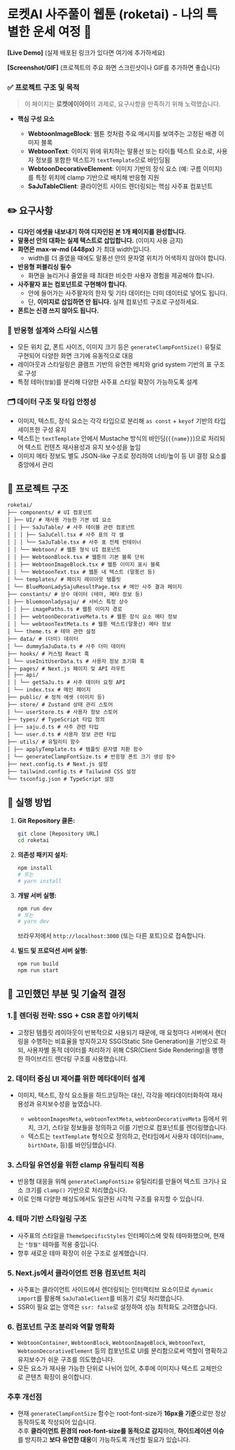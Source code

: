 # 로켓AI 사주풀이 웹툰 (roketai) - 나의 특별한 운세 여정 🚀

**[Live Demo]** (실제 배포된 링크가 있다면 여기에 추가하세요)

**[Screenshot/GIF]** (프로젝트의 주요 화면 스크린샷이나 GIF를 추가하면 좋습니다)


### ✅ **프로젝트 구조 및 목적**

> 이 페이지는 **로켓에이아이**의 과제로, 요구사항을 만족하기 위해 노력했습니다.

- **핵심 구성 요소**

  - **WebtoonImageBlock**: 웹툰 컷처럼 주요 메시지를 보여주는 고정된 배경 이미지 블록
  - **WebtoonText**: 이미지 위에 위치하는 말풍선 또는 타이틀 텍스트 요소로, 사용자 정보를 포함한 텍스트가 `textTemplate`으로 바인딩됨
  - **WebtoonDecorativeElement**: 이미지 기반의 장식 요소 (예: 구름 이미지)를 특정 위치에 clamp 기반으로 배치해 반응형 지원
  - **SaJuTableClient**: 클라이언트 사이드 렌더링되는 핵심 사주표 컴포넌트


## ✏️ 요구사항

- **디자인 에셋을 내보내기 하여 디자인된 본 1개 페이지를 완성합니다.**
- **말풍선 안의 대화는 실제 텍스트로 삽입합니다.** (이미지 사용 금지)
- **화면은 max-w-md (448px)** 가 최대 width입니다.
  - width를 더 줄였을 때에도 말풍선 안의 문자열 위치가 어색하지 않아야 합니다.
- **반응형 퍼블리싱 필수**
  - 화면을 늘리거나 줄였을 때 최대한 비슷한 사용자 경험을 제공해야 합니다.
- **사주팔자 표는 컴포넌트로 구현해야 합니다.**
  - 안에 들어가는 사주팔자의 한자 및 기타 데이터는 더미 데이터로 넣어도 됩니다.
  - 단, **이미지로 삽입하면 안 됩니다.** 실제 컴포넌트 구조로 구성하세요.
- **폰트는 신경 쓰지 않아도 됩니다.**

### 🎨 **반응형 설계와 스타일 시스템**

- 모든 위치 값, 폰트 사이즈, 이미지 크기 등은 `generateClampFontSize()` 유틸로 구현되어 다양한 화면 크기에 유동적으로 대응
- 레이아웃과 스타일링은 클램프 기반의 유연한 배치와 grid system 기반의 표 구조로 구성
- 특정 테마(`청월`)를 분리해 다양한 사주표 스타일 확장이 가능하도록 설계

### 🗂️ **데이터 구조 및 타입 안정성**

- 이미지, 텍스트, 장식 요소는 각각 타입으로 분리해 `as const` + `keyof` 기반의 타입 세이프한 구성 유지
- 텍스트는 `textTemplate` 안에서 Mustache 방식의 바인딩(`{{name}}`)으로 처리되어 텍스트 컨텐츠 재사용성과 유지 보수성을 높임
- 이미지 메타 정보도 별도 JSON-like 구조로 정리하여 너비/높이 등 UI 결정 요소를 중앙에서 관리

## 📁 프로젝트 구조

```
roketai/
├── components/ # UI 컴포넌트
│ ├── UI/ # 재사용 가능한 기본 UI 요소
│ │ ├── SaJuTable/ # 사주 테이블 관련 컴포넌트
│ │ │ ├── SaJuCell.tsx # 사주 표의 각 셀
│ │ │ └── SaJuTable.tsx # 사주 표 전체 컨테이너
│ │ └── Webtoon/ # 웹툰 형식 UI 컴포넌트
│ │ ├── WebtoonBlock.tsx # 웹툰의 기본 블록 단위
│ │ ├── WebtoonImageBlock.tsx # 웹툰 이미지 표시 블록
│ │ └── WebtoonText.tsx # 웹툰 내 텍스트 (말풍선 등)
│ └── templates/ # 페이지 레이아웃 템플릿
│ └── BlueMoonLadySajuResultPage.tsx # 메인 사주 결과 페이지
├── constants/ # 상수 데이터 (테마, 메타 정보 등)
│ ├── bluemoonladysaju/ # 서비스 특정 상수
│ │ ├── imagePaths.ts # 웹툰 이미지 경로
│ │ ├── webtoonDecorativeMeta.ts # 웹툰 장식 요소 메타 정보
│ │ └── webtoonTextMeta.ts # 웹툰 텍스트(말풍선) 메타 정보
│ └── theme.ts # 테마 관련 설정
├── data/ # (더미) 데이터
│ └── dummySaJuData.ts # 사주 더미 데이터
├── hooks/ # 커스텀 React 훅
│ └── useInitUserData.ts # 사용자 정보 초기화 훅
├── pages/ # Next.js 페이지 및 API 라우트
│ ├── api/
│ │ └── getSaJu.ts # 사주 데이터 요청 API
│ └── index.tsx # 메인 페이지
├── public/ # 정적 에셋 (이미지 등)
├── store/ # Zustand 상태 관리 스토어
│ └── userStore.ts # 사용자 정보 스토어
├── types/ # TypeScript 타입 정의
│ ├── saju.d.ts # 사주 관련 타입
│ └── user.d.ts # 사용자 정보 관련 타입
├── utils/ # 유틸리티 함수
│ ├── applyTemplate.ts # 템플릿 문자열 치환 함수
│ └── generateClampFontSize.ts # 반응형 폰트 크기 생성 함수
├── next.config.ts # Next.js 설정
├── tailwind.config.ts # Tailwind CSS 설정
└── tsconfig.json # TypeScript 설정
```

## 🚀 실행 방법

1.  **Git Repository 클론:**

    ```bash
    git clone [Repository URL]
    cd roketai
    ```

2.  **의존성 패키지 설치:**
    ```bash
    npm install
    # 또는
    # yarn install
    ```
3.  **개발 서버 실행:**

    ```bash
    npm run dev
    # 또는
    # yarn dev
    ```

    브라우저에서 `http://localhost:3000` (또는 다른 포트)으로 접속합니다.

4.  **빌드 및 프로덕션 서버 실행:**
    ```bash
    npm run build
    npm run start
    ```

## 🤔 고민했던 부분 및 기술적 결정

### 1.🔧 **렌더링 전략: SSG + CSR 혼합 아키텍처**

- 고정된 템플릿 레이아웃이 반복적으로 사용되기 때문에, 매 요청마다 서버에서 렌더링을 수행하는 비효율을 방지하고자 SSG(Static Site Generation)을 기반으로 하되, 사용자별 동적 데이터를 처리하기 위해 CSR(Client Side Rendering)을 병행한 하이브리드 렌더링 구조를 사용했습니다.

### 2. **데이터 중심 UI 제어를 위한 메타데이터 설계**

- 이미지, 텍스트, 장식 요소들을 하드코딩하는 대신, 각각을 메타데이터화하여 재사용성과 유지보수성을 높였습니다.

  - `webtoonImagesMeta`, `webtoonTextMeta`, `webtoonDecorativeMeta` 등에서 위치, 크기, 스타일 정보들을 정의하고 이를 기반으로 컴포넌트를 렌더링했습니다.
  - 텍스트는 `textTemplate` 형식으로 정의하고, 런타임에서 사용자 데이터(`name`, `birthDate`, 등)를 바인딩했습니다.

### 3. **스타일 유연성을 위한 clamp 유틸리티 적용**

- 반응형 대응을 위해 `generateClampFontSize` 유틸리티를 만들어 텍스트 크기나 요소 크기를 `clamp()` 기반으로 처리했습니다.
- 이로 인해 다양한 해상도에서도 일관된 시각적 구조를 유지할 수 있습니다.

### 4. **테마 기반 스타일링 구조**

- 사주표의 스타일을 `ThemeSpecificStyles` 인터페이스에 맞춰 테마화했으며, 현재는 `"청월"` 테마를 적용 중입니다.
- 향후 새로운 테마 확장이 쉬운 구조로 설계했습니다.

### 5. **Next.js에서 클라이언트 전용 컴포넌트 처리**

- 사주표는 클라이언트 사이드에서 렌더링되는 인터랙티브 요소이므로 `dynamic import`를 활용해 `SaJuTableClient`를 비동기 로딩 처리했습니다.
- SSR이 필요 없는 영역은 `ssr: false`로 설정하여 성능 최적화도 고려했습니다.

### 6. **컴포넌트 구조 분리와 역할 명확화**

- `WebtoonContainer`, `WebtoonBlock`, `WebtoonImageBlock`, `WebtoonText`, `WebtoonDecorativeElement` 등의 컴포넌트로 UI를 분리함으로써 역할이 명확하고 유지보수가 쉬운 구조를 의도했습니다.
- 모든 요소가 재사용 가능한 단위로 나뉘어 있어, 추후에 이미지나 텍스트 교체만으로 콘텐츠 확장이 용이합니다.

### 추후 개선점

- 현재 `generateClampFontSize` 함수는 root-font-size가 **16px을 기준**으로만 정상 동작하도록 작성되어 있습니다.  
  추후 **클라이언트 환경의 root-font-size를 동적으로 감지**하여, **하이드레이션 이슈**를 방지하고 **보다 유연한 대응**이 가능하도록 개선할 필요가 있습니다.
